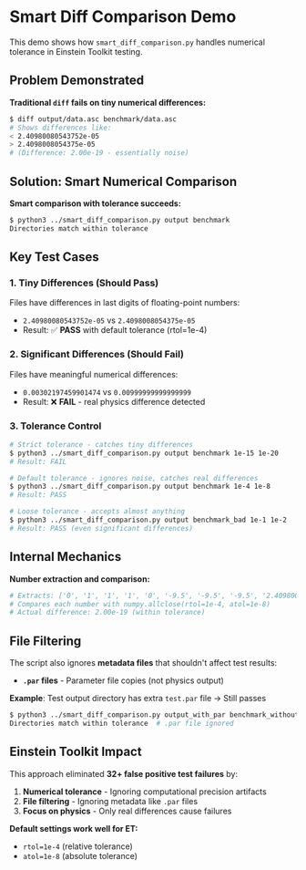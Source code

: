 # Smart Diff Comparison Demo

This demo shows how `smart_diff_comparison.py` handles numerical tolerance in Einstein Toolkit testing.

## Problem Demonstrated

**Traditional `diff` fails on tiny numerical differences:**
```bash
$ diff output/data.asc benchmark/data.asc
# Shows differences like:
< 2.40980080543752e-05
> 2.4098008054375e-05
# (Difference: 2.00e-19 - essentially noise)
```

## Solution: Smart Numerical Comparison

**Smart comparison with tolerance succeeds:**
```bash
$ python3 ../smart_diff_comparison.py output benchmark
Directories match within tolerance
```

## Key Test Cases

### 1. Tiny Differences (Should Pass)
Files have differences in last digits of floating-point numbers:
- `2.40980080543752e-05` vs `2.4098008054375e-05`
- Result: ✅ **PASS** with default tolerance (rtol=1e-4)

### 2. Significant Differences (Should Fail)  
Files have meaningful numerical differences:
- `0.00302197459901474` vs `0.00999999999999999`
- Result: ❌ **FAIL** - real physics difference detected

### 3. Tolerance Control
```bash
# Strict tolerance - catches tiny differences
$ python3 ../smart_diff_comparison.py output benchmark 1e-15 1e-20
# Result: FAIL

# Default tolerance - ignores noise, catches real differences  
$ python3 ../smart_diff_comparison.py output benchmark 1e-4 1e-8
# Result: PASS

# Loose tolerance - accepts almost anything
$ python3 ../smart_diff_comparison.py output benchmark_bad 1e-1 1e-2  
# Result: PASS (even significant differences)
```

## Internal Mechanics

**Number extraction and comparison:**
```python
# Extracts: ['0', '1', '1', '1', '0', '-9.5', '-9.5', '-9.5', '2.40980080543752e-05']
# Compares each number with numpy.allclose(rtol=1e-4, atol=1e-8)
# Actual difference: 2.00e-19 (within tolerance)
```

## File Filtering

The script also ignores **metadata files** that shouldn't affect test results:
- **`.par` files** - Parameter file copies (not physics output)

**Example**: Test output directory has extra `test.par` file → Still passes
```bash
$ python3 ../smart_diff_comparison.py output_with_par benchmark_without_par
Directories match within tolerance  # .par file ignored
```

## Einstein Toolkit Impact

This approach eliminated **32+ false positive test failures** by:
1. **Numerical tolerance** - Ignoring computational precision artifacts  
2. **File filtering** - Ignoring metadata like `.par` files
3. **Focus on physics** - Only real differences cause failures

**Default settings work well for ET:**
- `rtol=1e-4` (relative tolerance)  
- `atol=1e-8` (absolute tolerance)

